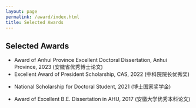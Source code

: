 ```yaml
---
layout: page
permalink: /award/index.html
title: Selected Awards
---
```



Selected Awards
--------------------
- Award of Anhui Province Excellent Doctoral Dissertation, Anhui Province, 2023 (安徽省优秀博士论文)
- Excellent Award of President Scholarship, CAS, 2022 (中科院院长优秀奖)
<!-- - Outstanding Graduate, USTC-CS, 2022 -->
<!-- - Outstanding Graduate, USTC, 2022 -->
- National Scholarship for Doctoral Student, 2021 (博士国家奖学金)
<!-- - Shenzhen Stock Exchange Scholarship, 2020 (深交所博士奖学金) -->
<!-- - INFOCOM  Student Conference Award, 2020 -->
- Award of Excellent B.E. Dissertation in AHU, 2017 (安徽大学优秀本科论文)
<!-- - Meritorious Winner of The MCM/ICM contest, 2016 -->